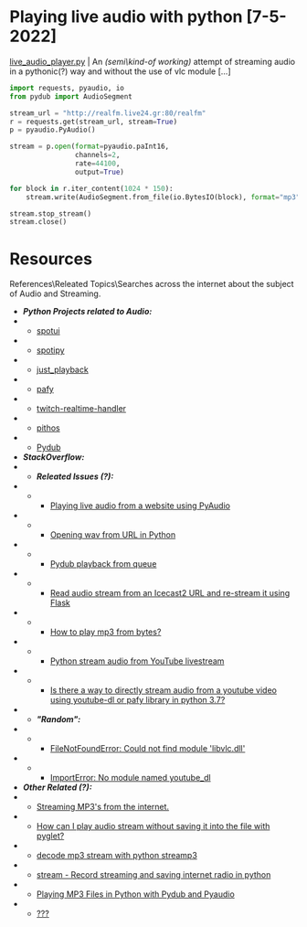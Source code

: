# Playing live audio with python [7-5-2022]
[live_audio_player.py](\..\Programming\Python\live_audio_player.py) | An *(semi\kind-of working)* attempt of streaming audio in a pythonic(?) way and without the use of vlc module [...]
```python
import requests, pyaudio, io
from pydub import AudioSegment

stream_url = "http://realfm.live24.gr:80/realfm"
r = requests.get(stream_url, stream=True)
p = pyaudio.PyAudio()

stream = p.open(format=pyaudio.paInt16,
                channels=2,
                rate=44100,
                output=True)

for block in r.iter_content(1024 * 150):
    stream.write(AudioSegment.from_file(io.BytesIO(block), format="mp3")._data, exception_on_underflow=False) # m4a for YT?

stream.stop_stream()
stream.close()
```


# Resources
References\Releated Topics\Searches across the internet about the subject of Audio and Streaming.

* ***Python Projects related to Audio:***
* * [spotui](https://github.com/ceuk/spotui)
* * [spotipy](https://github.com/plamere/spotipy)
* * [just_playback](https://github.com/cheofusi/just_playback)
* * [pafy](https://github.com/mps-youtube/pafy)
* * [twitch-realtime-handler](https://github.com/adrz/twitch-realtime-handler)
* * [pithos](https://github.com/pithos/pithos)
* * [Pydub](https://github.com/jiaaro/pydub)
* ***StackOverflow:***
* * ***Releated Issues (?):***
* * * [Playing live audio from a website using PyAudio](https://stackoverflow.com/questions/45129089/playing-live-audio-from-a-website-using-pyaudio)
* * * [Opening wav from URL in Python](https://stackoverflow.com/questions/70872076/opening-wav-from-url-in-python)
* * * [Pydub playback from queue](https://stackoverflow.com/questions/65568510/pydub-playback-from-queue)
* * * [Read audio stream from an Icecast2 URL and re-stream it using Flask](https://stackoverflow.com/questions/60149615/read-audio-stream-from-an-icecast2-url-and-re-stream-it-using-flask)
* * * [How to play mp3 from bytes?](https://stackoverflow.com/questions/43941716/how-to-play-mp3-from-bytes)
* * * [Python stream audio from YouTube livestream](https://stackoverflow.com/questions/68522350/python-stream-audio-from-youtube-livestream)
* * * [Is there a way to directly stream audio from a youtube video using youtube-dl or pafy library in python 3.7?](https://stackoverflow.com/questions/60745020/is-there-a-way-to-directly-stream-audio-from-a-youtube-video-using-youtube-dl-or)
* * ***"Random":***
* * * [FileNotFoundError: Could not find module 'libvlc.dll'](https://stackoverflow.com/questions/59014318/filenotfounderror-could-not-find-module-libvlc-dll)
* * * [ImportError: No module named youtube_dl](https://stackoverflow.com/questions/44348032/importerror-no-module-named-youtube-dl)
* ***Other Related (?):***
* * [Streaming MP3's from the internet.](https://www.reddit.com/r/learnpython/comments/3xxx86/streaming_mp3s_from_the_internet/)
* * [How can I play audio stream without saving it into the file with pyglet?](https://tousu.in/qa/?qa=1137598/)
* * [decode mp3 stream with python streamp3](https://serveanswer.com/questions/decode-mp3-stream-with-python-streamp3)
* * [stream - Record streaming and saving internet radio in python](https://qa.wujigu.com/qa/?qa=959418/)
* * [Playing MP3 Files in Python with Pydub and Pyaudio](https://dev.to/mathewthe2/playing-mp3-files-in-python-with-pydub-and-pyaudio-579i)
* * [???](https://gist.github.com/kanhavishva/38416f4bdd1382ad15ccc40eb7a39429)